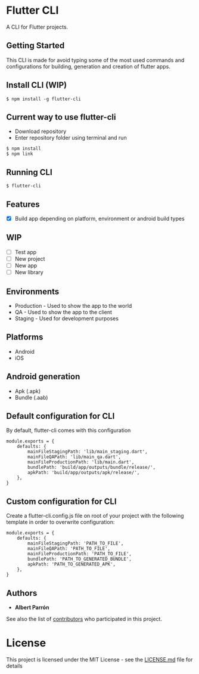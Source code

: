# Flutter CLI
A CLI for Flutter projects.

## Getting Started
This CLI is made for avoid typing some of the most used commands and configurations for building, generation and creation of flutter apps. 

## Install CLI (WIP)
```shell
$ npm install -g flutter-cli
```

## Current way to use flutter-cli
- Download repository
- Enter repository folder using terminal and run
```shell
$ npm install
$ npm link
```


## Running CLI
```shell
$ flutter-cli
```

## Features
- [x] Build app depending on platform, environment or android build types

## WIP
- [ ] Test app
- [ ] New project
- [ ] New app
- [ ] New library

## Environments
* Production - Used to show the app to the world
* QA - Used to show the app to the client
* Staging - Used for development purposes

## Platforms
* Android
* iOS

## Android generation
* Apk (.apk)
* Bundle (.aab)

## Default configuration for CLI
By default, flutter-cli comes with this configuration
```shell
module.exports = {
    defaults: {
        mainFileStagingPath: 'lib/main_staging.dart',
        mainFileQAPath: 'lib/main_qa.dart',
        mainFileProductionPath: 'lib/main.dart',
        bundlePath: 'build/app/outputs/bundle/release/',
        apkPath: 'build/app/outputs/apk/release/',
    },
}
```

## Custom configuration for CLI
Create a flutter-cli.config.js file on root of your project with the following template in order to overwrite configuration:
```shell
module.exports = {
    defaults: {
        mainFileStagingPath: 'PATH_TO_FILE',
        mainFileQAPath: 'PATH_TO_FILE',
        mainFileProductionPath: 'PATH_TO_FILE',
        bundlePath: 'PATH_TO_GENERATED_BUNDLE',
        apkPath: 'PATH_TO_GENERATED_APK',
    },
}
```

## Authors
* **Albert Parrón**

See also the list of [contributors](https://github.com/parronator/flutter_redux_seed/contributors) who participated in this project.

# License
This project is licensed under the MIT License - see the [LICENSE.md](LICENSE.md) file for details
